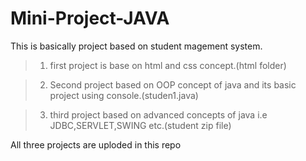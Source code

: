 # Mini-Project-JAVA
This is basically project based on student magement system.

> 1. first project is base on html and css concept.(html folder)

> 2. Second project based on OOP concept of java and its basic project using console.(studen1.java)

> 3. third project based on advanced concepts of java i.e JDBC,SERVLET,SWING etc.(student zip file)

All three projects are uploded in this repo
